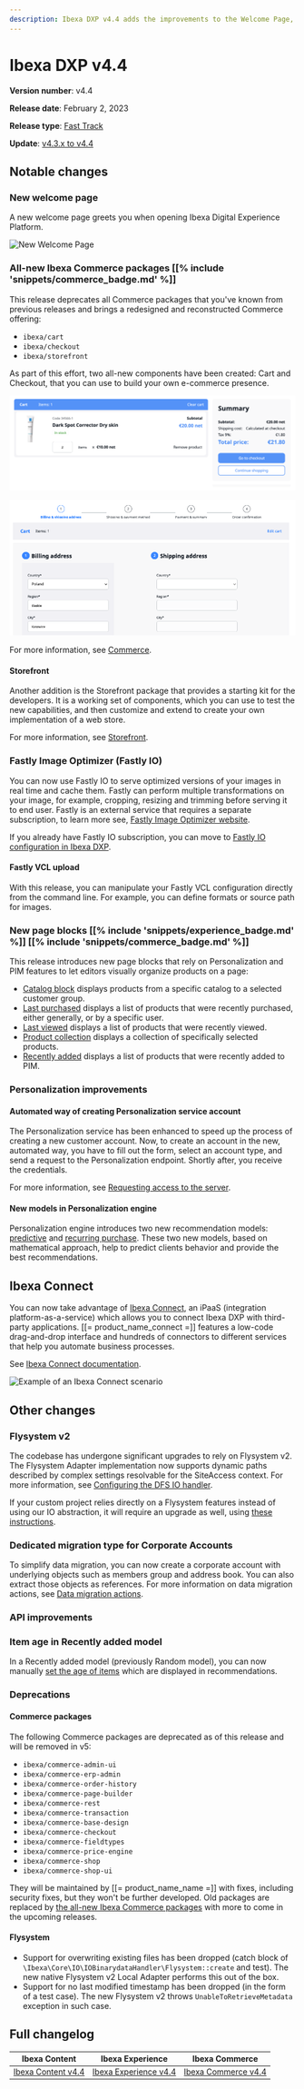 ```yaml
---
description: Ibexa DXP v4.4 adds the improvements to the Welcome Page, All-new Ibexa Commerce packages and Fastly IO.
---
```

<!-- vale VariablesVersion = NO -->

# Ibexa DXP v4.4

**Version number**: v4.4

**Release date**: February 2, 2023

**Release type**: [Fast Track](https://support.ibexa.co/Public/service-life)

**Update**: [v4.3.x to v4.4](https://doc.ibexa.co/en/latest/update_and_migration/from_4.3/update_from_4.3/)

## Notable changes

### New welcome page

A new welcome page greets you when opening Ibexa Digital Experience Platform.

![New Welcome Page](4.4_welcome_page.png)

### All-new Ibexa Commerce packages [[% include 'snippets/commerce_badge.md' %]]

This release deprecates all Commerce packages that you've known from previous releases 
and brings a redesigned and reconstructed Commerce offering:

- `ibexa/cart`
- `ibexa/checkout`
- `ibexa/storefront`

As part of this effort, two all-new components have been created: Cart and Checkout, 
that you can use to build your own e-commerce presence. 

![The new cart view](img/4.4_new_cart.png "The new cart view")

![The new checkout](img/4.4_new_checkout.png "The new checkout")

For more information, see [Commerce](https://doc.ibexa.co/en/4.4/commerce/commerce/).

#### Storefront

Another addition is the Storefront package that provides a starting kit 
for the developers.
It is a working set of components, which you can use to test the new capabilities, 
and then customize and extend to create your own implementation of a web store.

For more information, see [Storefront](https://doc.ibexa.co/en/4.4/commerce/storefront/storefront).

### Fastly Image Optimizer (Fastly IO)

You can now use Fastly IO to serve optimized versions of your images in real time and cache them.
Fastly can perform multiple transformations on your image,
for example, cropping, resizing and trimming before serving it to end user.
Fastly is an external service that requires a separate subscription,
to learn more see, [Fastly Image Optimizer website](https://docs.fastly.com/en/guides/about-fastly-image-optimizer).

If you already have Fastly IO subscription, you can move to [Fastly IO configuration in Ibexa DXP](https://doc.ibexa.co/en/4.4/content_management/images/fastly_io/).

#### Fastly VCL upload

With this release, you can manipulate your Fastly VCL configuration directly from the command line.
For example, you can define formats or source path for images.

### New page blocks [[% include 'snippets/experience_badge.md' %]] [[% include 'snippets/commerce_badge.md' %]]

This release introduces new page blocks that rely on Personalization and PIM features 
to let editors visually organize products on a page: 

- [Catalog block](https://doc.ibexa.co/projects/userguide/en/4.4/content_management/block_reference/#catalog-block) displays products from a specific catalog to a selected customer group.
- [Last purchased](https://doc.ibexa.co/projects/userguide/en/4.4/content_management/block_reference/#last-purchased-block) displays a list of products that were recently purchased, either generally, or by a specific user.
- [Last viewed](https://doc.ibexa.co/projects/userguide/en/4.4/content_management/block_reference/#last-viewed-block) displays a list of products that were recently viewed.
- [Product collection](https://doc.ibexa.co/projects/userguide/en/4.4/content_management/block_reference/#product-collection-block) displays a collection of specifically selected products.
- [Recently added](https://doc.ibexa.co/projects/userguide/en/4.4/content_management/block_reference/#recently-added-block) displays a list of products that were recently added to PIM.

### Personalization improvements

#### Automated way of creating Personalization service account

The Personalization service has been enhanced to speed up the process of creating a new customer account.
Now, to create an account in the new, automated way, you have to fill out the form, select an account type, and send a request to the Personalization endpoint.
Shortly after, you receive the credentials.

For more information, see [Requesting access to the server](https://doc.ibexa.co/projects/userguide/en/4.4/personalization/enable_personalization/#request-access-to-the-server).

#### New models in Personalization engine

Personalization engine introduces two new recommendation models: [predictive](https://doc.ibexa.co/projects/userguide/en/4.4/personalization/recommendation_models/#predictive) and [recurring purchase](https://doc.ibexa.co/projects/userguide/en/4.4/personalization/recommendation_models/#recurring-purchase). These two new models, based on mathematical approach, help to predict clients behavior and
provide the best recommendations.

## Ibexa Connect

You can now take advantage of [Ibexa Connect](https://www.ibexa.co/products/ibexa-connect),
an iPaaS (integration platform-as-a-service) which allows you to connect Ibexa DXP with third-party applications.
[[= product_name_connect =]] features a low-code drag-and-drop interface and hundreds of connectors to different services
that help you automate business processes.

See [Ibexa Connect documentation](https://doc.ibexa.co/projects/connect/en/latest/).

![Example of an Ibexa Connect scenario](4.4_connect_scenario_example.png)

## Other changes

### Flysystem v2

The codebase has undergone significant upgrades to rely on Flysystem v2.
The Flysystem Adapter implementation now supports dynamic paths
described by complex settings resolvable for the SiteAccess context.
For more information, see [Configuring the DFS IO handler](https://doc.ibexa.co/en/4.4/infrastructure_and_maintenance/clustering/clustering/#configuring-the-dfs-io-handler).

If your custom project relies directly on a Flysystem features instead of using our IO abstraction,
it will require an upgrade as well,
using [these instructions](https://flysystem.thephpleague.com/docs/upgrade-from-1.x/).

### Dedicated migration type for Corporate Accounts

To simplify data migration, you can now create a corporate account with underlying objects such as members group and address book.
You can also extract those objects as references. 
For more information on data migration actions, see [Data migration actions](https://doc.ibexa.co/en/4.4/content_management/data_migration/data_migration_actions/#data-migration-actions).

### API improvements

### Item age in Recently added model

In a Recently added model (previously Random model), you can now manually [set the age of items](https://doc.ibexa.co/projects/userguide/en/4.4/personalization/recommendation_models/#recently-added) which are displayed in recommendations.

### Deprecations

#### Commerce packages

The following Commerce packages are deprecated as of this release and will be removed in v5:

- `ibexa/commerce-admin-ui`
- `ibexa/commerce-erp-admin`
- `ibexa/commerce-order-history`
- `ibexa/commerce-page-builder`
- `ibexa/commerce-rest`
- `ibexa/commerce-transaction`
- `ibexa/commerce-base-design`
- `ibexa/commerce-checkout`
- `ibexa/commerce-fieldtypes`
- `ibexa/commerce-price-engine`
- `ibexa/commerce-shop`
- `ibexa/commerce-shop-ui`

They will be maintained by [[= product_name_name =]] with fixes, including security fixes, but they won't be further developed.
Old packages are replaced by [the all-new Ibexa Commerce packages](#all-new-ibexa-commerce-packages) with more
to come in the upcoming releases.

#### Flysystem

- Support for overwriting existing files has been dropped (catch block of `\Ibexa\Core\IO\IOBinarydataHandler\Flysystem::create` and test). The new native Flysystem v2 Local Adapter performs this out of the box.
- Support for no last modified timestamp has been dropped (in the form of a test case). The new Flysystem v2 throws `UnableToRetrieveMetadata` exception in such case.

## Full changelog

| Ibexa Content          | Ibexa Experience          | Ibexa Commerce          |
|------------------------|---------------------------|-------------------------|
| [Ibexa Content v4.4](https://github.com/ibexa/content/releases/tag/v4.4.0) | [Ibexa Experience v4.4](https://github.com/ibexa/experience/releases/tag/v4.4.0) | [Ibexa Commerce v4.4](https://github.com/ibexa/commerce/releases/tag/v4.4.0) |
